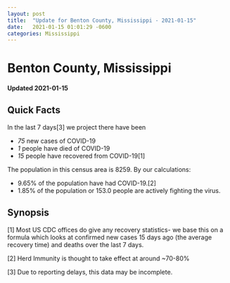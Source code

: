 ```yaml
---
layout: post
title:  "Update for Benton County, Mississippi - 2021-01-15"
date:   2021-01-15 01:01:29 -0600
categories: Mississippi
---
```


# Benton County, Mississippi
#### Updated 2021-01-15

## Quick Facts

In the last 7 days[3] we project there have been
- *75* new cases of COVID-19
- *1* people have died of COVID-19
- *15* people have recovered from COVID-19[1]

The population in this census area is 8259. By our calculations:
- 9.65% of the population have had COVID-19.[2]
- 1.85% of the population or 153.0 people are actively fighting the virus.

## Synopsis




[1] Most US CDC offices do give any recovery statistics- we base this on a formula which looks at confirmed new cases
15 days ago (the average recovery time) and deaths over the last 7 days.

[2] Herd Immunity is thought to take effect at around ~70-80%

[3] Due to reporting delays, this data may be incomplete.
 
    